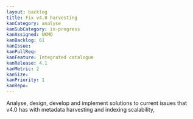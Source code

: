 ```yaml
---
layout: backlog
title: Fix v4.0 harvesting
kanCategory: analyse
kanSubCategory: in-progress
kanAssigned: UKMO
kanBacklog: 61
kanIssue:
kanPullReq:
kanFeature: Integrated catalogue
kanRelease: 4.1
kanMetric: 2
kanSize:
kanPriority: 1
kanRepo:
---
```

Analyse, design, develop and implement solutions to current issues that v4.0 has with metadata harvesting and indexing scalability,
